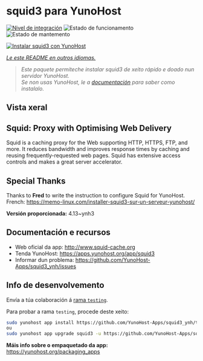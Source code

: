 <!--
NOTA: Este README foi creado automáticamente por <https://github.com/YunoHost/apps/tree/master/tools/readme_generator>
NON debe editarse manualmente.
-->

# squid3 para YunoHost

[![Nivel de integración](https://dash.yunohost.org/integration/squid3.svg)](https://dash.yunohost.org/appci/app/squid3) ![Estado de funcionamento](https://ci-apps.yunohost.org/ci/badges/squid3.status.svg) ![Estado de mantemento](https://ci-apps.yunohost.org/ci/badges/squid3.maintain.svg)

[![Instalar squid3 con YunoHost](https://install-app.yunohost.org/install-with-yunohost.svg)](https://install-app.yunohost.org/?app=squid3)

*[Le este README en outros idiomas.](./ALL_README.md)*

> *Este paquete permíteche instalar squid3 de xeito rápido e doado nun servidor YunoHost.*  
> *Se non usas YunoHost, le a [documentación](https://yunohost.org/install) para saber como instalalo.*

## Vista xeral

## Squid: Proxy with Optimising Web Delivery

Squid is a caching proxy for the Web supporting HTTP, HTTPS, FTP, and more. It reduces bandwidth and improves response times by caching and reusing frequently-requested web pages. Squid has extensive access controls and makes a great server accelerator.

## Special Thanks

Thanks to **Fred** to write the instruction to configure Squid for YunoHost. French: <https://memo-linux.com/installer-squid3-sur-un-serveur-yunohost/>


**Versión proporcionada:** 4.13~ynh3
## Documentación e recursos

- Web oficial da app: <http://www.squid-cache.org>
- Tenda YunoHost: <https://apps.yunohost.org/app/squid3>
- Informar dun problema: <https://github.com/YunoHost-Apps/squid3_ynh/issues>

## Info de desenvolvemento

Envía a túa colaboración á [rama `testing`](https://github.com/YunoHost-Apps/squid3_ynh/tree/testing).

Para probar a rama `testing`, procede deste xeito:

```bash
sudo yunohost app install https://github.com/YunoHost-Apps/squid3_ynh/tree/testing --debug
ou
sudo yunohost app upgrade squid3 -u https://github.com/YunoHost-Apps/squid3_ynh/tree/testing --debug
```

**Máis info sobre o empaquetado da app:** <https://yunohost.org/packaging_apps>
